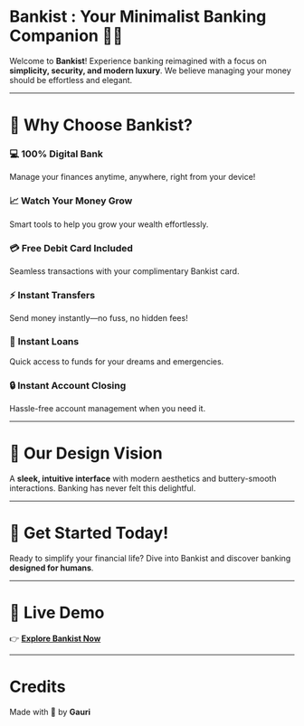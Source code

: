 # **Bankist : Your Minimalist Banking Companion** 🏦✨  

Welcome to **Bankist**! Experience banking reimagined with a focus on **simplicity, security, and modern luxury**. We believe managing your money should be effortless and elegant.  

---

# 🌟 **Why Choose Bankist?**  

### 💻 **100% Digital Bank**  
Manage your finances anytime, anywhere, right from your device!  

### 📈 **Watch Your Money Grow**  
Smart tools to help you grow your wealth effortlessly.  

### 💳 **Free Debit Card Included**  
Seamless transactions with your complimentary Bankist card.  

### ⚡ **Instant Transfers**  
Send money instantly—no fuss, no hidden fees!  

### 🚀 **Instant Loans**  
Quick access to funds for your dreams and emergencies.  

### 🔒 **Instant Account Closing**  
Hassle-free account management when you need it.  

---

# 🎨 **Our Design Vision**  
A **sleek, intuitive interface** with modern aesthetics and buttery-smooth interactions. Banking has never felt this delightful.  

---

# 🎉 **Get Started Today!**  
Ready to simplify your financial life? Dive into Bankist and discover banking **designed for humans**.  

---

# 🚀 **Live Demo**  
👉 **[Explore Bankist Now](#)** 

---

#  **Credits**  
Made with 💚 by **Gauri**  